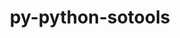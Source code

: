 ---
title: "py-python-sotools"
layout: cache
categories: [package, develop]
meta: {"versions": ["0.1.0"], "compilers": ["gcc@=11.4.0"], "oss": ["ubuntu22.04"], "platforms": ["linux"], "targets": ["x86_64_v3"], "stacks": ["e4s", "root"], "num_specs": 2, "num_specs_by_stack": {"root": 2, "e4s": 2}}
spec_details: [{"hash": "gp246f6jxiyrpp2elqp6nlnupxpiqrgy", "compiler": "gcc@=11.4.0", "versions": ["0.1.0"], "os": "ubuntu22.04", "platform": "linux", "target": "x86_64_v3", "variants": ["build_system=python_pip"], "stacks": ["root", "e4s"], "size": "-", "tarball": "https://binaries.spack.io/develop/build_cache/linux-ubuntu22.04-x86_64_v3/gcc-11.4.0/py-python-sotools-0.1.0/linux-ubuntu22.04-x86_64_v3-gcc-11.4.0-py-python-sotools-0.1.0-gp246f6jxiyrpp2elqp6nlnupxpiqrgy.spack"}, {"hash": "3q3w5iwpotbijly5lqksfst4clxftr3u", "compiler": "gcc@=11.4.0", "versions": ["0.1.0"], "os": "ubuntu22.04", "platform": "linux", "target": "x86_64_v3", "variants": ["build_system=python_pip"], "stacks": ["root", "e4s"], "size": "-", "tarball": "https://binaries.spack.io/develop/build_cache/linux-ubuntu22.04-x86_64_v3/gcc-11.4.0/py-python-sotools-0.1.0/linux-ubuntu22.04-x86_64_v3-gcc-11.4.0-py-python-sotools-0.1.0-3q3w5iwpotbijly5lqksfst4clxftr3u.spack"}]
---
